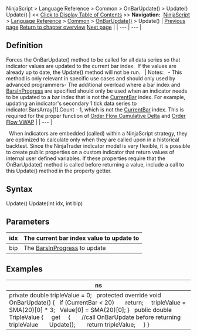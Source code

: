 ﻿
NinjaScript \> Language Reference \> Common \> OnBarUpdate() \> Update()
Update()
| \<\< [Click to Display Table of Contents](update.md) \>\> **Navigation:**     [NinjaScript](ninjascript-1.md) \> [Language Reference](language_reference_wip-1.md) \> [Common](common-1.md) \> [OnBarUpdate()](onbarupdate-1.md) \> Update() | [Previous page](istickreplays-1.md) [Return to chapter overview](onbarupdate-1.md) [Next page](onconnectionstatusupdate-1.md) |
| --- | --- |
## Definition
Forces the OnBarUpdate() method to be called for all data series so that indicator values are updated to the current bar index.  If the values are already up to date, the Update() method will not be run.
 
| Notes:   - This method is only relevant in specific use cases and should only used by advanced programmers- The additional overload where a bar index and [BarsInProgress](barsinprogress-1.md) are specified should only be used when an indicator needs to be updated to a bar index that is not the [CurrentBar](currentbar-1.md) index. For example, updating an indicator's secondary 1 tick data series to indicator.BarsArray\[1].Count \- 1, which is not the [CurrentBar](currentbar-1.md) index. This is required for the proper function of [Order Flow Cumulative Delta](order_flow_cumulative_delta2-1.md) and [Order Flow VWAP](order_flow_vwap2-1.md) |
| --- |

 
When indicators are embedded (called) within a NinjaScript strategy, they are optimized to calculate only when they are called upon in a historical backtest. Since the NinjaTrader indicator model is very flexible, it is possible to create public properties on a custom indicator that return values of internal user defined variables. If these properties require that the OnBarUpdate() method is called before returning a value, include a call to this Update() method in the property getter.
 
## Syntax
Update()
Update(int idx, int bip)
 
## Parameters
| idx | The current bar index value to update to |
| --- | --- |
| bip | The [BarsInProgress](barsinprogress-1.md) to update |

## Examples
| ns |
| --- |
| private double tripleValue \= 0;   protected override void OnBarUpdate() {    if (CurrentBar \< 20)        return;      tripleValue \= SMA(20)\[0] \* 3;    Value\[0] \= SMA(20)\[0]; }   public double TripleValue {      get      {        //call OnBarUpdate before returning tripleValue        Update();        return tripleValue;      } } |
